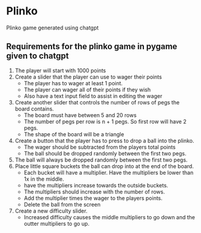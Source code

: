 # Plinko
Plinko game generated using chatgpt


## Requirements for the plinko game  in pygame given to chatgpt
1. The player will start with 1000 points
2. Create a slider that the player can use to wager their points
    * The player has to wager at least 1 point.
    * The player can wager all of their points if they wish
    * Also have a text input field to assist in editing the wager
3. Create another slider that controls the number of rows of pegs the board contains.
    * The board must have between 5 and 20 rows
    * The number of pegs per row is n + 1 pegs. So first row will have 2 pegs.
    * The shape of the board will be a triangle
4. Create a button that the player has to press to drop a ball into the plinko.
    * The wager should be subtracted from the players total points
    * The ball should be dropped randomly between the first two pegs.
4. The ball will always be dropped randomly between the first two pegs.
5. Place little square buckets the ball can drop into at the end of the board.
    * Each bucket will have a multiplier. Have the multipliers be lower than 1x in the middle.
    * have the multipliers increase towards the outside buckets.
    * The multipliers should increase with the number of rows.
    * Add the multiplier times the wager to the players points.
    * Delete the ball from the screen
6. Create a new difficulty slider.
    * Increased difficulty causes the middle multipliers to go down and the outter multipliers to go up.